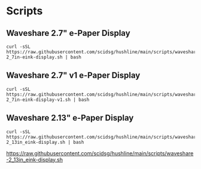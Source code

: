 # Scripts

## Waveshare 2.7" e-Paper Display
```
curl -sSL https://raw.githubusercontent.com/scidsg/hushline/main/scripts/waveshare-2_7in-eink-display.sh | bash
```

## Waveshare 2.7" v1 e-Paper Display
```
curl -sSL https://raw.githubusercontent.com/scidsg/hushline/main/scripts/waveshare-2_7in-eink-display-v1.sh | bash
```

## Waveshare 2.13" e-Paper Display
```
curl -sSL https://raw.githubusercontent.com/scidsg/hushline/main/scripts/waveshare-2_13in_eink-display.sh | bash
```

https://raw.githubusercontent.com/scidsg/hushline/main/scripts/waveshare-2_13in_eink-display.sh
